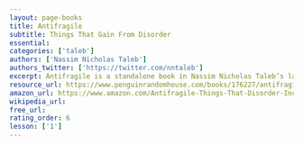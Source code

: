 ```yaml
---
layout: page-books
title: Antifragile
subtitle: Things That Gain From Disorder
essential: 
categories: ['taleb']
authors: ['Nassim Nicholas Taleb']
authors_twitter: ['https://twitter.com/nntaleb']
excerpt: Antifragile is a standalone book in Nassim Nicholas Taleb’s landmark Incerto series, an investigation of opacity, luck, uncertainty, probability, human error, risk, and decision-making in a world we don’t understand. The other books in the series are Fooled by Randomness, The Black Swan, and The Bed of Procrustes. Nassim Nicholas Taleb, the bestselling author of The Black Swan and one of the foremost thinkers of our time, reveals how to thrive in an uncertain world. Just as human bones get stronger when subjected to stress and tension, and rumors or riots intensify when someone tries to repress them, many things in life benefit from stress, disorder, volatility, and turmoil.
resource_url: https://www.penguinrandomhouse.com/books/176227/antifragile-by-nassim-nicholas-taleb/
amazon_url: https://www.amazon.com/Antifragile-Things-That-Disorder-Incerto/dp/0812979680/
wikipedia_url: 
free_url: 
rating_order: 6
lesson: ['1']
---
```


